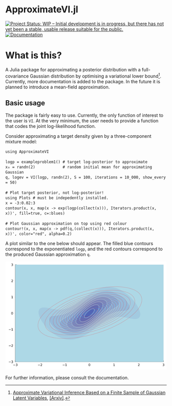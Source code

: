 # ApproximateVI.jl

[![Project Status: WIP – Initial development is in progress, but there has not yet been a stable, usable release suitable for the public.](https://www.repostatus.org/badges/latest/wip.svg)](https://www.repostatus.org/#wip)
[![Documentation](https://img.shields.io/badge/docs-master-blue.svg)](https://ngiann.github.io/ApproximateVI.jl)


# What is this?

A Julia package for approximating a posterior distribution with a full-covariance Gaussian distribution by optimising a variational lower bound[^1]. Currently, more documentation is added to the package. In the future it is planned to introduce a mean-field approximation.



## Basic usage

The package is fairly easy to use. Currently, the only function of interest to the user is `VI`. At the very minimum, the user needs to provide a function that codes the joint log-likelihood function.

Consider approximating a target density given by a three-component mixture model:

```
using ApproximateVI

logp = exampleproblem1() # target log-posterior to approximate
x₀ = randn(2)            # random initial mean for approximating Gaussian
q, logev = VI(logp, randn(2), S = 100, iterations = 10_000, show_every = 50)

# Plot target posterior, not log-posterior!
using Plots # must be indepedently installed.
x = -3:0.02:3
contour(x, x, map(x -> exp(logp(collect(x))), Iterators.product(x, x))', fill=true, c=:blues)

# Plot Gaussian approximation on top using red colour
contour!(x, x, map(x -> pdf(q,(collect(x))), Iterators.product(x, x))', color="red", alpha=0.2)
```

A plot similar to the one below should appear. The filled blue contours correspond to the exponentiated `logp`, and the red contours correspond to the produced Gaussian approximation `q`.

![image](docs/src/exampleproblem1.png)

For further information, please consult the documentation.

[^1]:[Approximate Variational Inference Based on a Finite Sample of Gaussian Latent Variables](https://doi.org/10.1007/s10044-015-0496-9), [[Arxiv]](https://arxiv.org/pdf/1906.04507.pdf).
